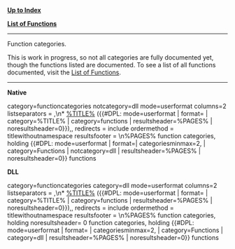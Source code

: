 [**Up to Index**](Index "wikilink")

[**List of Functions**](functions "wikilink")

------------------------------------------------------------------------

Function categories.

This is work in progress, so not all categories are fully documented
yet, though the functions listed are documented. To see a list of all
functions documented, visit the [List of
Functions](functions "wikilink").

------------------------------------------------------------------------

**Native**

<DPL> category=functioncategories notcategory=dll mode=userformat
columns=2 listseparators = ,\\n\* [%TITLE%](%PAGE% "wikilink") ({{\#DPL:
mode=userformat | format= | category=%TITLE% | category=functions |
resultsheader=%PAGES% | noresultsheader=0}}),, redirects = include
ordermethod = titlewithoutnamespace resultsfooter = \\n%PAGES% function
categories, holding </DPL> {{\#DPL: mode=userformat | format=|
categoriesminmax=2, | category=Functions | notcategory=dll |
resultsheader=%PAGES% | noresultsheader=0}} functions

**DLL**

<DPL> category=functioncategories category=dll mode=userformat columns=2
listseparators = ,\\n\* [%TITLE%](%PAGE% "wikilink") ({{\#DPL:
mode=userformat | format= | category=%TITLE% | category=functions |
resultsheader=%PAGES% | noresultsheader=0}}),, redirects = include
ordermethod = titlewithoutnamespace resultsfooter = \\n%PAGES% function
categories, holding noresultsheader= 0 function categories, holding
</DPL> {{\#DPL: mode=userformat | format= | categoriesminmax=2, |
category=Functions | category=dll | resultsheader=%PAGES% |
noresultsheader=0}} functions

